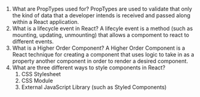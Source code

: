 1. What are PropTypes used for?
    PropTypes are used to validate that only the kind of data that a developer intends is received and passed along within a React application.
2. What is a lifecycle event in React?
    A lifecyle event is a method (such as mounting, updating, unmounting) that allows a compoment to react to different events.
3. What is a Higher Order Component?
    A Higher Order Component is a React technique for creating a component that uses logic to take in as a property another component in order to render a desired component.
4. What are three different ways to style components in React?
    1. CSS Stylesheet
    2. CSS Module
    3. External JavaScript Library (such as Styled Components)

